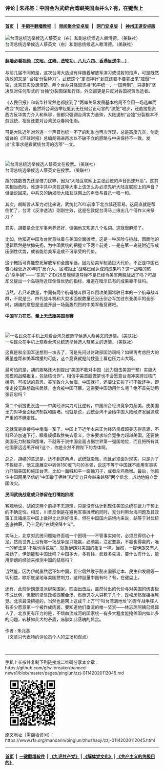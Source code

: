### 评论 | 朱兆基：中国会为武统台湾跟美国血并么?  有，在键盘上
------------------------

#### [首页](https://github.com/gfw-breaker/banned-news1/blob/master/README.md) &nbsp;&nbsp;|&nbsp;&nbsp; [手把手翻墙教程](https://github.com/gfw-breaker/guides/wiki) &nbsp;&nbsp;|&nbsp;&nbsp; [禁闻聚合安卓版](https://github.com/gfw-breaker/bn-android) &nbsp;&nbsp;|&nbsp;&nbsp; [网门安卓版](https://github.com/oGate2/oGate) &nbsp;&nbsp;|&nbsp;&nbsp; [神州正道安卓版](https://github.com/SzzdOgate/update) 



<div id="headerimg">
 <img alt="台湾总统选举候选人蔡英文（右）和副总统候选人赖清德。（美联社）" src="https://www.rfa.org/mandarin/pinglun/zhuzhaoji/zzj-01142020112045.html/AP_20011517455004.jpg/@@images/59f53c59-793a-4435-ae3b-5368257e785c.jpeg" title="台湾总统选举候选人蔡英文（右）和副总统候选人赖清德。（美联社）"/>
 <div id="headerimgcontents">
  <div id="headerimgcaption">
   <span>
    台湾总统选举候选人蔡英文（右）和副总统候选人赖清德。（美联社）
   </span>
   <!-- zoomattribute -->
  </div>
  <!-- headerimgcaption -->
 </div>
 <!-- headerimagecontents -->
</div>

<hr/>


#### [翻墙必看视频（文昭、江峰、法轮功、八九六四、香港反送中...）](http://167.172.214.107/home.html)

<div id="storytext">
 <div>
  <div class="slot_header">
  </div>
 </div>
 <p>
  与前几届不同的是，这次台湾大选没有伴随着解放军演习或试射的炮声，可是既然执政的又是“‘台独’分裂势力”，武统这个“定海神针”到底还要不要拿出来“威慑”一轮，北京其实没想清楚。两个台办只强调坚持“和平统一、一国两制”，只提到“坚决反对任何形式的‘台独’分裂图谋和行径，外交部更是只反对各国祝贺当选者。
  <br/>
  <br/>
  《人民日报》和新华社显然也都接到了“两岸关系发展基本格局不会因一场选举而改变”的定调，虽然将台湾选举贬低到无任何公正可言的“肮脏”地步，还直接指责西方反华势力介入和纵容，但都只强调台湾实力悬殊，大陆遏制“台独”分裂根本不劳武统，相反还要对台湾民众春风化雨。
  <br/>
  <br/>
  可是大陆近年对外连一个声音也统一不了的乱象也再次浮现，总是高度亢奋，剑走偏锋的《环球时报》总编胡锡进再次以不破不立的胆略与中央保持不一致，发出“实事求是看武统台湾的选项”一文。
 </p>
 <p>
  <br/>
  <div class="image-inline captioned" style="width:1621px;">
   <div style="width:1621px;">
    <img alt="台湾总统选举候选人蔡英文在投票。（美联社）" src="https://www.rfa.org/mandarin/pinglun/zhuzhaoji/zzj-01142020112045.html/AP_20011094350791.jpg" title="台湾总统选举候选人蔡英文在投票。（美联社）"/>
   </div>
   <div class="image-caption">
    <span style="width:1621px;">
     台湾总统选举候选人蔡英文在投票。（美联社）
    </span>
    <span class="copyright">
    </span>
   </div>
  </div>
 </p>
 <p>
  胡的路数首先还是借力民粹，因为“大陆互联网上主张武统的声音迅速升高”。这其实相当危险，难道中共中央在这等大事上该怎么办必须先听大陆互联网上的声音？但话说回来，中共又的确渴盼大陆互联网上的声音与自己一唱一和。
  <br/>
  <br/>
  其次，胡断言从军力对比来说，武统比70年前拿下北京城还容易。这简直就是帮倒忙了，台湾《反渗透法》刚刚生效，这是在敦促台湾马上揪出几个傅作义来祭刀？
  <br/>
  <br/>
  其实，胡要是全无军事素养还好，偏偏他又知道几个名词。这就很麻烦了。
  <br/>
  <br/>
  比如，他知道中国攻台就意味着与美国全面摊牌，这是一种风险与挑战，因而他的逻辑居然是欲抑先扬，为中国武统的把握立下两个前提：一是在第一岛链附近形成压倒性优势，或者能给美军造成不可承受的代价。
  <br/>
  <br/>
  这个概括可真能憋死解放军和全国军迷，因为给美军制造巨大代价，不正是中国已苦心经营近20年的“反介入、区域拒止”战略已经达成的成果吗？这一战略的核心“杀手锏”——“东风”-21D/26反舰弹道导弹不是已经令美军两股战战了吗？可胡却又提出一个岛链附近压倒性优势的指标，难道在暗示已有的成果靠不住吗。
  <br/>
  <br/>
  当然，若只论数量，中国有两个航母战斗群可以围攻美国常驻日本的一个航母战斗群，不就是三、四代战斗机和大型水面舰数量还没压倒台军加驻东亚美军的全部吗，胡编的意思是迅速开展一场轰轰烈烈的中美军备竞赛吧。
  <br/>
  <b>
   <br/>
   中国军力在质、量上无法跟美国竞赛
  </b>
 </p>
 <p>
  <b>
  </b>
  <br/>
  <div class="image-inline captioned" style="width:1539px;">
   <div style="width:1539px;">
    <img alt="一名民众在手机上观看台湾总统选举候选人蔡英文的选情。（美联社）" src="https://www.rfa.org/mandarin/pinglun/zhuzhaoji/zzj-01142020112045.html/AP_20012173233909.jpg" title="一名民众在手机上观看台湾总统选举候选人蔡英文的选情。（美联社）"/>
   </div>
   <div class="image-caption">
    <span style="width:1539px;">
     一名民众在手机上观看台湾总统选举候选人蔡英文的选情。（美联社）
    </span>
    <span class="copyright">
    </span>
   </div>
  </div>
 </p>
 <p>
  这真是和全国军迷想到一块去了，可是先问过财政部国防司吗？如果再考虑巨大的质量差距和美军增援的可能，这个竞赛就是纯数量上看也压力山大啊。
  <br/>
  <br/>
  最可怕的是，胡的胆略还大到提出“美国不敢对中国（武力阻击美国干预）实施大规模的战略报复，包括核讹诈”。相信中美首脑做梦也不会愿意台海冲突跨过核门槛吧，可按胡的意思，美军敢介入台海，中国就打，还要让它挨了打不敢还手，即使走投无路想动核武器，也会被中国吓尿。这需要中国动用什么呢？绝不首先动用张召忠吗？
  <br/>
  <br/>
  第二个前提更没边——中美经济实力对比逆转，中国综合经济竞争力超美，使美国无力对华全面经济制裁和围堵。也就是说，武统台湾不会给中国大陆经济发展造成严重的不确定性。
  <br/>
  <br/>
  这就真是直接将中南海一军了，中国上下近年本来正为经济规模超美志得意满，不料经济加速下行，眼看规模取胜失去意义，你来要求综合竞争力超越美国，还要使美国无力制裁和围堵，不就等于说中国全面占据世界第一强国地位，而且把所有其他国家远远甩开吗?这个，你是全然不顾陛下的龙体啊。
  <br/>
  <br/>
  总之，胡编的意思是，达不到这两点，武统就没戏，而且必须面对现实。只是为了不挨板子，他又施展空中转体180度飞叼的本领，说这不等于中国就不能用军事实力吓阻美国和施压台湾，比如一面喊和平一面捅刀子，或者杀鸡儆猴。最后，他抓住中国网民坚信的“中国敢于牺牲”和“实力只会越来越强”两个信念，成功地稳立爱国浪尖。
  <br/>
  <br/>
  <b>
   民间武统战意或只停留在打嘴炮阶段
  </b>
  <br/>
  <br/>
  客观地说，胡的这两个前提不无道理，只是没有估计到现任美国总统在武力干预上的不确定性。相反，川普反倒是在避免军事摊牌的同时，充分利用台海问题及其政策工具箱施压中国上做得比北京好很多。但在中国国内语境内来说，胡等于对武统釜底抽薪，乃十足的“右倾投降主义”。
  <br/>
  <br/>
  实际上，北京对武统问题始终面临一个困境——不管事实如何，必须显得信心十足。然而世界上没有哪一场战争是只能赢，必须赢，注定要赢，不赢也得赢的，唯一的解法是“不赢也得说赢”，就象伊朗对美国的报复一样。当然，一提伊朗又有人来劲了，伊朗能和中国比吗？中国多大，多有钱，武器多先进，要什么有什么，能用伊朗的经验来推测中国的结局吗？
  <br/>
  <br/>
  当然能，因为伊朗虽然远不如中国，但它居然敢于豁出国家老本、民生和发展等一切利益，歇斯底里地与美国拼刺刀，这种胆量中国有吗？有，在键盘上。
  <br/>
  <br/>
  还有，此前伊朗激进派绑架国家，四面出击后，虽然付出的代价与对美国的伤害极不成比例，但起码坚信政权固若金汤，然而这次人只死了几个，政权居然就摇摇晃晃。北京最没把握的，当然也是网上这成千上万“宁叫台湾满地坟”的青年战争狂人有多少愿意第一个被炸成肉酱，要知道他们垂涎的唯一奖赏——林志玲阿姨已经嫁人了。北京更有压力的是，不惜血流成河的国家统一有多大程度能掩盖国内如此多的问题，转移如此大的矛盾，麻醉如此落魄的屌丝。
  <br/>
  <br/>
  作者 : 朱兆基
  <br/>
  （文章只代表特约评论员个人的立场和观点）
  <br/>
  <br/>
  <br/>
 </p>
</div>

<hr/>
手机上长按并复制下列链接或二维码分享本文章：<br/>
https://github.com/gfw-breaker/banned-news1/blob/master/pages/pinglun/zzj-01142020112045.md <br/>
<a href='https://github.com/gfw-breaker/banned-news1/blob/master/pages/pinglun/zzj-01142020112045.md'><img src='https://github.com/gfw-breaker/banned-news1/blob/master/pages/pinglun/zzj-01142020112045.md.png'/></a> <br/>
原文地址（需翻墙访问）：https://www.rfa.org/mandarin/pinglun/zhuzhaoji/zzj-01142020112045.html


------------------------
#### [首页](https://github.com/gfw-breaker/banned-news1/blob/master/README.md) &nbsp;|&nbsp; [一键翻墙软件](https://github.com/gfw-breaker/nogfw/blob/master/README.md) &nbsp;| [《九评共产党》](https://github.com/gfw-breaker/9ping.md/blob/master/README.md#九评之一评共产党是什么) | [《解体党文化》](https://github.com/gfw-breaker/jtdwh.md/blob/master/README.md) | [《共产主义的终极目的》](https://github.com/gfw-breaker/gczydzjmd.md/blob/master/README.md)


<img src='http://gfw-breaker.win/banned-news/pages/pinglun/zzj-01142020112045.md' width='0px' height='0px'/>